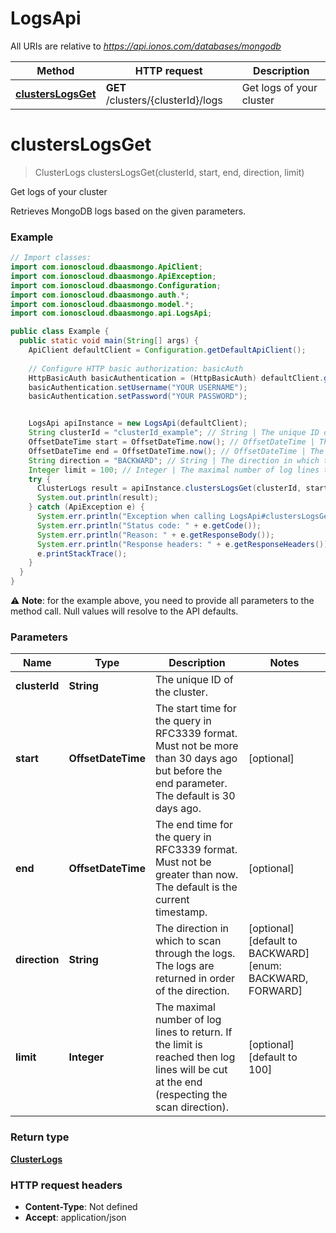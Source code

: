 # LogsApi

All URIs are relative to *https://api.ionos.com/databases/mongodb*

| Method | HTTP request | Description |
| ------------- | ------------- | ------------- |
| [**clustersLogsGet**](LogsApi.md#clusterslogsget) | **GET** /clusters/{clusterId}/logs | Get logs of your cluster |


<a name="clustersLogsGet"></a>
# **clustersLogsGet**
> ClusterLogs clustersLogsGet(clusterId, start, end, direction, limit)

Get logs of your cluster

Retrieves MongoDB logs based on the given parameters.

### Example
```java
// Import classes:
import com.ionoscloud.dbaasmongo.ApiClient;
import com.ionoscloud.dbaasmongo.ApiException;
import com.ionoscloud.dbaasmongo.Configuration;
import com.ionoscloud.dbaasmongo.auth.*;
import com.ionoscloud.dbaasmongo.model.*;
import com.ionoscloud.dbaasmongo.api.LogsApi;

public class Example {
  public static void main(String[] args) {
    ApiClient defaultClient = Configuration.getDefaultApiClient();
    
    // Configure HTTP basic authorization: basicAuth
    HttpBasicAuth basicAuthentication = (HttpBasicAuth) defaultClient.getAuthentication("basicAuth");
    basicAuthentication.setUsername("YOUR USERNAME");
    basicAuthentication.setPassword("YOUR PASSWORD");


    LogsApi apiInstance = new LogsApi(defaultClient);
    String clusterId = "clusterId_example"; // String | The unique ID of the cluster.
    OffsetDateTime start = OffsetDateTime.now(); // OffsetDateTime | The start time for the query in RFC3339 format. Must not be more than 30 days ago but before the end parameter. The default is 30 days ago.
    OffsetDateTime end = OffsetDateTime.now(); // OffsetDateTime | The end time for the query in RFC3339 format. Must not be greater than now. The default is the current timestamp.
    String direction = "BACKWARD"; // String | The direction in which to scan through the logs. The logs are returned in order of the direction.
    Integer limit = 100; // Integer | The maximal number of log lines to return.  If the limit is reached then log lines will be cut at the end (respecting the scan direction).
    try {
      ClusterLogs result = apiInstance.clustersLogsGet(clusterId, start, end, direction, limit);
      System.out.println(result);
    } catch (ApiException e) {
      System.err.println("Exception when calling LogsApi#clustersLogsGet");
      System.err.println("Status code: " + e.getCode());
      System.err.println("Reason: " + e.getResponseBody());
      System.err.println("Response headers: " + e.getResponseHeaders());
      e.printStackTrace();
    }
  }
}
```
⚠️ **Note**: for the example above, you need to provide all parameters to the method call. Null values will resolve to the API defaults.

### Parameters

| Name | Type | Description  | Notes |
| ------------- | ------------- | ------------- | ------------- |
| **clusterId** | **String**| The unique ID of the cluster. |
| **start** | **OffsetDateTime**| The start time for the query in RFC3339 format. Must not be more than 30 days ago but before the end parameter. The default is 30 days ago. | [optional]
| **end** | **OffsetDateTime**| The end time for the query in RFC3339 format. Must not be greater than now. The default is the current timestamp. | [optional]
| **direction** | **String**| The direction in which to scan through the logs. The logs are returned in order of the direction. | [optional] [default to BACKWARD] [enum: BACKWARD, FORWARD]
| **limit** | **Integer**| The maximal number of log lines to return.  If the limit is reached then log lines will be cut at the end (respecting the scan direction). | [optional] [default to 100]

### Return type

[**ClusterLogs**](../models/ClusterLogs.md)

### HTTP request headers

 - **Content-Type**: Not defined
 - **Accept**: application/json

